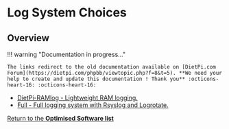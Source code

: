 # Log System Choices

## Overview

!!! warning "Documentation in progress..." 

    The links redirect to the old documentation available on [DietPi.com Forum](https://dietpi.com/phpbb/viewtopic.php?f=8&t=5). **We need your help to create and update this documentation ! Thank you** :octicons-heart-16: :octicons-heart-16:

- [DietPi-RAMlog - Lightweight RAM logging.](https://dietpi.com/phpbb/viewtopic.php?p=68#p68)
- [Full - Full logging system with Rsyslog and Logrotate.](https://dietpi.com/phpbb/viewtopic.php?p=68#p68) 

[Return to the **Optimised Software list**](../dietpi_optimised_software)

